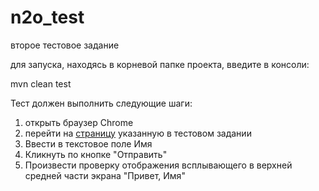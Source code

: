 # n2o_test
второе тестовое задание

для запуска, находясь в корневой папке проекта, введите в консоли:

mvn clean test

Тест должен выполнить следующие шаги:
1. открыть браузер Chrome
2. перейти на [страницу](https://n2oapp.net/docs/guides/manual/getstarted) указанную в тестовом задании 
3. Ввести в текстовое поле Имя
4. Кликнуть по кнопке "Отправить"
5. Произвести проверку отображения всплывающего в верхней средней части экрана "Привет, Имя"

